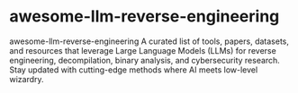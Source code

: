 # awesome-llm-reverse-engineering
awesome-llm-reverse-engineering A curated list of tools, papers, datasets, and resources that leverage Large Language Models (LLMs) for reverse engineering, decompilation, binary analysis, and cybersecurity research. Stay updated with cutting-edge methods where AI meets low-level wizardry.
